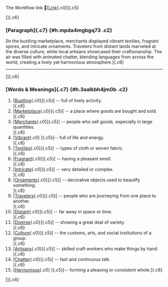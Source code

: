 The Workflow link
👏[[Link](https://www.google.com/url?q=http://www.google.com&sa=D&source=editors&ust=1760800705331133&usg=AOvVaw3SjAEcQrp1qEiaLuUToVPI){.c0}]{.c5}

[]{.c6}

### [Paragraph]{.c7} {#h.mpda4mgbgq73 .c2}

[In the bustling marketplace, merchants displayed vibrant textiles,
fragrant spices, and intricate ornaments. Travelers from distant lands
marveled at the diverse culture, while local artisans showcased their
craftsmanship. The air was filled with animated chatter, blending
languages from across the world, creating a lively yet harmonious
atmosphere.]{.c6}

------------------------------------------------------------------------

[]{.c6}

### [Words & Meanings]{.c7} {#h.3aalkbh4jm0b .c2}

1.  [[Bustling](https://www.google.com/url?q=http://www.google.com&sa=D&source=editors&ust=1760800705332586&usg=AOvVaw3gAVDszOzOTgIMtA-Tm3Hs){.c0}]{.c5}[ --
    full of lively activity.\
    ]{.c6}
2.  [[Marketplace](https://www.google.com/url?q=http://www.google.com&sa=D&source=editors&ust=1760800705332863&usg=AOvVaw21o_2npuCQE4rz3YqRKICs){.c0}]{.c5}[ --
    a place where goods are bought and sold.\
    ]{.c6}
3.  [[Merchants](https://www.google.com/url?q=http://www.google.com&sa=D&source=editors&ust=1760800705333135&usg=AOvVaw2Pzr9US3T1YzDWkXqptSgN){.c0}]{.c5}[ --
    people who sell goods, especially in large quantities.\
    ]{.c6}
4.  [[Vibrant](https://www.google.com/url?q=http://www.google.com&sa=D&source=editors&ust=1760800705333435&usg=AOvVaw0yg2L2_CoL44OtyHVV5lvJ){.c0}
    ]{.c5}[-- full of life and energy.\
    ]{.c6}
5.  [[Textiles](https://www.google.com/url?q=http://www.google.com&sa=D&source=editors&ust=1760800705333660&usg=AOvVaw0ggTYPQGaeHDfEtuxlLhld){.c0}]{.c5}[ --
    types of cloth or woven fabric.\
    ]{.c6}
6.  [[Fragrant](https://www.google.com/url?q=http://www.google.com&sa=D&source=editors&ust=1760800705333920&usg=AOvVaw07O8McnqDvYwv6Ti6_8eKi){.c0}]{.c5}[ --
    having a pleasant smell.\
    ]{.c6}
7.  [[Intricate](https://www.google.com/url?q=http://www.google.com&sa=D&source=editors&ust=1760800705334155&usg=AOvVaw0BIoPgTOBAVPeGp32mQtIZ){.c0}]{.c5}[ --
    very detailed or complex.\
    ]{.c6}
8.  [[Ornaments](https://www.google.com/url?q=http://www.google.com&sa=D&source=editors&ust=1760800705334398&usg=AOvVaw2j0ybX5pT45SC9RsctOeNe){.c0}]{.c5}[ --
    decorative objects used to beautify something.\
    ]{.c6}
9.  [[Travelers](https://www.google.com/url?q=http://www.google.com&sa=D&source=editors&ust=1760800705334675&usg=AOvVaw0uPbeSGfOjmRYGHHMONj76){.c0}]{.c5}[ --
    people who are journeying from one place to another.\
    ]{.c6}
10. [[Distant](https://www.google.com/url?q=http://www.google.com&sa=D&source=editors&ust=1760800705334966&usg=AOvVaw0Jzhl5bHT39IwDzJ4J2qdu){.c0}]{.c5}[ --
    far away in space or time.\
    ]{.c6}
11. [[Diverse](https://www.google.com/url?q=http://www.google.com&sa=D&source=editors&ust=1760800705335209&usg=AOvVaw1ZjYzGNgEV6gChYszlyfoj){.c0}]{.c5}[ --
    showing a great deal of variety.\
    ]{.c6}
12. [[Culture](https://www.google.com/url?q=http://www.google.com&sa=D&source=editors&ust=1760800705335446&usg=AOvVaw3KNtLbkGptJOjM52leflTk){.c0}]{.c5}[ --
    the customs, arts, and social institutions of a group.\
    ]{.c6}
13. [[Artisans](https://www.google.com/url?q=http://www.google.com&sa=D&source=editors&ust=1760800705335747&usg=AOvVaw3C8P2KGXOPqoz8sD37y8hV){.c0}]{.c5}[ --
    skilled craft workers who make things by hand.\
    ]{.c6}
14. [[Chatter](https://www.google.com/url?q=http://www.google.com&sa=D&source=editors&ust=1760800705336037&usg=AOvVaw33dr2Wt7dwG0d1VdP8JrUD){.c0}]{.c5}[ --
    fast and continuous talk.\
    ]{.c6}
15. [[Harmonious](https://www.google.com/url?q=http://www.google.com&sa=D&source=editors&ust=1760800705336285&usg=AOvVaw1G1XM6bbmOs_UjG33uVrCo){.c0}
    ]{.c5}[-- forming a pleasing or consistent whole.]{.c6}

[]{.c6}

